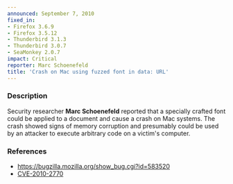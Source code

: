 ```yaml
---
announced: September 7, 2010
fixed_in:
- Firefox 3.6.9
- Firefox 3.5.12
- Thunderbird 3.1.3
- Thunderbird 3.0.7
- SeaMonkey 2.0.7
impact: Critical
reporter: Marc Schoenefeld
title: 'Crash on Mac using fuzzed font in data: URL'
---
```


<h3>Description</h3>

<p>Security researcher <strong>Marc Schoenefeld</strong> reported that
a specially crafted font could be applied to a document and cause a
crash on Mac systems.  The crash showed signs of memory corruption and
presumably could be used by an attacker to execute arbitrary code on a
victim's computer.</p>

<h3>References</h3>

<ul>
  <li><a href="https://bugzilla.mozilla.org/show_bug.cgi?id=583520">https://bugzilla.mozilla.org/show_bug.cgi?id=583520</a></li>
  <li><a class="ex-ref" href="http://cve.mitre.org/cgi-bin/cvename.cgi?name=CVE-2010-2770">CVE-2010-2770</a></li>
</ul>




